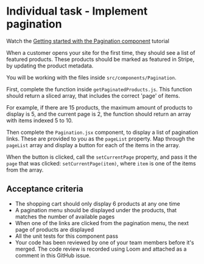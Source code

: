 # Individual task - Implement pagination

Watch the [Getting started with the Pagination component](https://www.loom.com/share/66ed1731f641442ebb9f141670671860) tutorial

When a customer opens your site for the first time, they should see a list of featured products. These products should be marked as featured in Stripe, by updating the product metadata.

You will be working with the files inside `src/components/Pagination`.

First, complete the function inside `getPaginatedProducts.js`. This function should return a sliced array, that includes the correct 'page' of items.

For example, if there are 15 products, the maximum amount of products to display is 5, and the current page is 2, the function should return an array with items indexed 5 to 10.

Then complete the `Pagination.jsx` component, to display a list of pagination links. These are provided to you as the `pageList` property. Map through the `pageList` array and display a button for each of the items in the array.

When the button is clicked, call the `setCurrentPage` property, and pass it the `page` that was clicked: `setCurrentPage(item)`, where `item` is one of the items from the array.

## Acceptance criteria

- The shopping cart should only display 6 products at any one time
- A pagination menu should be displayed under the products, that matches the number of available pages
- When one of the links are clicked from the pagination menu, the next page of products are displayed
- All the unit tests for this component pass
- Your code has been reviewed by one of your team members before it's merged. The code review is recorded using Loom and attached as a comment in this GitHub issue.
